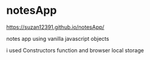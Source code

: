 # notesApp
https://suzan12391.github.io/notesApp/

 notes app using vanilla javascript objects 


 
i used Constructors function and
browser local storage



 

